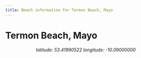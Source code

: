 ```yaml
---
title: Beach information for Termon Beach, Mayo
---
```

# Termon Beach, Mayo 

<div align="center"><i>latitude: 53.41990522 longitude: -10.09000000</i></div>